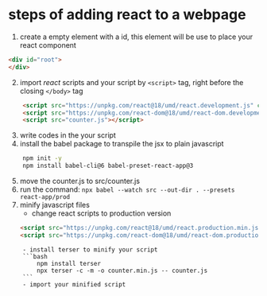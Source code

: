 # steps of adding react to a webpage
1. create a empty element with a id, this element will be use to place your react component
```html
<div id="root">
</div>
```
2. import *react* scripts and your script by `<script>` tag, right before the closing `</body>` tag
```html
    <script src="https://unpkg.com/react@18/umd/react.development.js" crossorigin></script>
    <script src="https://unpkg.com/react-dom@18/umd/react-dom.development.js" crossorigin></script>
    <script src="counter.js"></script>
```
3. write codes in the your script
4. install the babel package to transpile the jsx to plain javascript
```bash
    npm init -y
    npm install babel-cli@6 babel-preset-react-app@3
```
5. move the counter.js to src/counter.js
6. run the command: `npx babel --watch src --out-dir . --presets react-app/prod`
7. minify javascript files
    - change react scripts to production version
    ```html
    <script src="https://unpkg.com/react@18/umd/react.production.min.js" crossorigin></script>
    <script src="https://unpkg.com/react-dom@18/umd/react-dom.production.min.js" crossorigin></script>
```
    - install terser to minify your script
    ```bash
        npm install terser
        npx terser -c -m -o counter.min.js -- counter.js
    ```
    - import your minified script